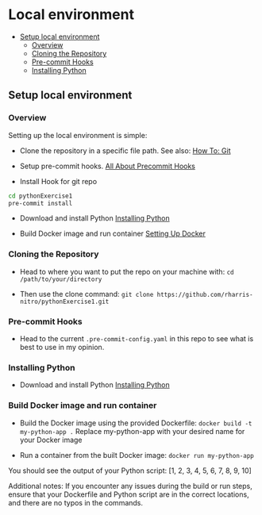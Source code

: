 # Local environment<a name="debugging-the-app"></a>

- [Setup local environment](#setup-local-environment)
  - [Overview](#overview)
  - [Cloning the Repository](#clone-repo)
  - [Pre-commit Hooks](#precommit-hooks)
  - [Installing Python](#installing-python)

## Setup local environment<a name="setup-local-environment"></a>

### Overview<a name="overview"></a>

Setting up the local environment is simple:

- Clone the repository in a specific file path.
  See also: [How To: Git](how-to-git.md)

- Setup pre-commit hooks.
  [All About Precommit Hooks](all-about-precommit-hooks.md)

- Install Hook for git repo

```bash
cd pythonExercise1
pre-commit install
```

- Download and install Python
  [Installing Python](installing-python.md)

- Build Docker image and run container
  [Setting Up Docker](docker-setup.md)

### Cloning the Repository<a name="clone-repo"></a>

- Head to where you want to put the repo on your machine with:
  `cd /path/to/your/directory`

- Then use the clone command:
  `git clone https://github.com/rharris-nitro/pythonExercise1.git`

### Pre-commit Hooks<a name="precommit-hooks"></a>

- Head to the current `.pre-commit-config.yaml` in this repo to see what is best to use in my opinion.

### Installing Python<a name="installing-python"></a>

- Download and install Python
  [Installing Python](installing-python.md)

### Build Docker image and run container

- Build the Docker image using the provided Dockerfile:
  `docker build -t my-python-app .`
  Replace my-python-app with your desired name for your Docker image

- Run a container from the built Docker image:
  `docker run my-python-app`

You should see the output of your Python script:
\[1, 2, 3, 4, 5, 6, 7, 8, 9, 10\]

Additional notes:
If you encounter any issues during the build or run steps, ensure that your Dockerfile and Python script are in the correct locations, and there are no typos in the commands.
